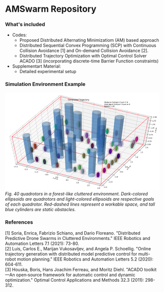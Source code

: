 # AMSwarm Repository 

### What's included

* Codes: 
    * Proposed Distributed Alternating Minimizatiom (AM) based approach
    * Distributed Sequential Convex Programming (SCP) with Continuous Collision Avoidance [1] and On-demand Collision Avoidance [2].
    * Distributed Trajectory Optimization with Optimal Control Solver ACADO [3] (incorporating discrete-time Barrier Function constraints)
* Supplementart Material:
    * Detailed experimental setup

### Simulation Environment Example

![sim_env](amswarm/data/sim_env.png)  
_Fig. 40 quadrotors in a forest-like cluttered environment. Dark-colored ellipsoids are quadrotors and light-colored ellipsoids are respective goals of each quadrotor. Red-dashed lines represent a workable space, and tall blue cylinders are static obstacles._

### References
[1] Soria, Enrica, Fabrizio Schiano, and Dario Floreano. "Distributed Predictive Drone Swarms in Cluttered Environments." IEEE Robotics and Automation Letters 7.1 (2021): 73-80.    
[2] Luis, Carlos E., Marijan Vukosavljev, and Angela P. Schoellig. "Online trajectory generation with distributed model predictive control for multi-robot motion planning." IEEE Robotics and Automation Letters 5.2 (2020): 604-611.  
[3] Houska, Boris, Hans Joachim Ferreau, and Moritz Diehl. "ACADO toolkit—An open‐source framework for automatic control and dynamic optimization." Optimal Control Applications and Methods 32.3 (2011): 298-312.